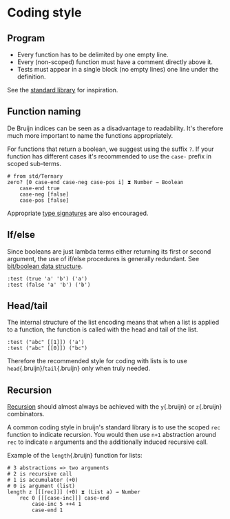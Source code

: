 # Coding style

## Program

-   Every function has to be delimited by one empty line.
-   Every (non-scoped) function must have a comment directly above it.
-   Tests must appear in a single block (no empty lines) one line under
    the definition.

See the [standard library](/std/) for inspiration.

## Function naming

De Bruijn indices can be seen as a disadvantage to readability. It's
therefore much more important to name the functions appropriately.

For functions that return a boolean, we suggest using the suffix `?`. If
your function has different cases it's recommended to use the `case-`
prefix in scoped sub-terms.

``` bruijn
# from std/Ternary
zero? [0 case-end case-neg case-pos i] ⧗ Number → Boolean
    case-end true
    case-neg [false]
    case-pos [false]
```

Appropriate [type signatures](../introduction/syntax.md#types) are also
encouraged.

## If/else

Since booleans are just lambda terms either returning its first or
second argument, the use of if/else procedures is generally redundant.
See [bit/boolean data
structure](data-structures.md#booleansbits-stdlogic).

``` bruijn
:test (true 'a' 'b') ('a')
:test (false 'a' 'b') ('b')
```

## Head/tail

The internal structure of the list encoding means that when a list is
applied to a function, the function is called with the head and tail of
the list.

``` bruijn
:test ("abc" [[1]]) ('a')
:test ("abc" [[0]]) ("bc")
```

Therefore the recommended style for coding with lists is to use
`head`{.bruijn}/`tail`{.bruijn} only when truly needed.

## Recursion

[Recursion](recursion.md) should almost always be achieved with the
`y`{.bruijn} or `z`{.bruijn} combinators.

A common coding style in bruijn's standard library is to use the scoped
`rec` function to indicate recursion. You would then use `n+1`
abstraction around `rec` to indicate `n` arguments and the additionally
induced recursive call.

Example of the `length`{.bruijn} function for lists:

``` bruijn
# 3 abstractions => two arguments
# 2 is recursive call
# 1 is accumulator (+0)
# 0 is argument (list)
length z [[[rec]]] (+0) ⧗ (List a) → Number
    rec 0 [[[case-inc]]] case-end
        case-inc 5 ++4 1
        case-end 1
```
